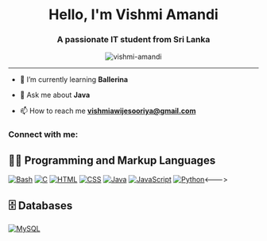 <h1 align="center">Hello, I'm Vishmi Amandi</h1>
<h3 align="center">A passionate IT student from Sri Lanka</h3>

<p align="center"> <img src="https://komarev.com/ghpvc/?username=vishmi-amandi&label=Profile%20views&color=0e75b6&style=flat" alt="vishmi-amandi" /> </p>

---

- 🌱 I’m currently learning **Ballerina**

- 💬 Ask me about **Java**

- 📫 How to reach me **vishmiawijesooriya@gmail.com**

<h3 align="left">Connect with me:</h3>
<p align="left">
</p>

<h2>👨‍💻 Programming and Markup Languages</h2>

<p>
<a href="https://www.gnu.org/software/bash/"><img alt="Bash" src="https://img.shields.io/badge/GNU%20Bash-4EAA25?logo=gnubash&logoColor=fff&style=flat"></a>
<a href="#"><img alt="C" src="https://img.shields.io/badge/C-A8B9CC?logo=c&logoColor=fff&style=flat"></a>
<a href="#"><img alt="HTML" src="https://img.shields.io/badge/HTML5-E34F26?logo=html5&logoColor=fff&style=flat"></a>
<a href="#"><img alt="CSS" src="https://img.shields.io/badge/CSS3-1572B6?logo=css3&logoColor=fff&style=flat"></a>
<a href="https://www.java.com/"><img alt="Java" src="https://custom-icon-badges.demolab.com/badge/Java-007396.svg?logo=java&logoColor=white"></a>
<a href="https://www.javascript.com/"><img alt="JavaScript" src="https://img.shields.io/badge/JavaScript-F7DF1E?logo=javascript&logoColor=000&style=flat"></a>
<!--><a href="https://www.python.org/"><img alt="Python" src="https://img.shields.io/badge/Python-3776AB?logo=python&logoColor=fff&style=flat"></a><--->

<h2>🗄️ Databases</h2>

<p>
<a href="#"><img alt="MySQL" src="https://img.shields.io/badge/MySQL-4479A1?logo=mysql&logoColor=fff&style=flat"></a>
</p>
